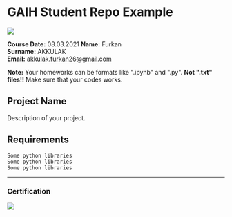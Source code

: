 # GAIH Student Repo Example
![](img/newlogo.png)

**Course Date:** 08.03.2021
**Name:** Furkan  
**Surname:** AKKULAK  
**Email:** akkulak.furkan26@gmail.com  

**Note:** Your homeworks can be formats like ".ipynb" and ".py". **Not ".txt" files!!** Make sure that your codes works.  

## Project Name
Description of your project.

## Requirements
```
Some python libraries
Some python libraries
Some python libraries
```
---

### Certification
![](img/TopLearnerCertificate.png)

